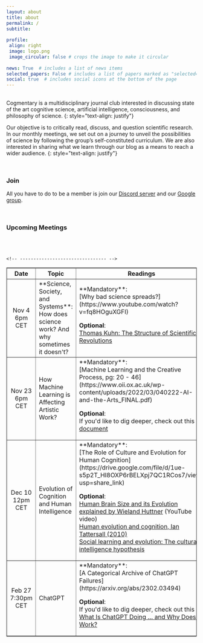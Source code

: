 ```yaml
---
layout: about
title: about
permalink: /
subtitle:
 
profile:
 align: right
 image: logo.png
 image_circular: false # crops the image to make it circular
 
news: True  # includes a list of news items
selected_papers: False # includes a list of papers marked as "selected={true}"
social: true  # includes social icons at the bottom of the page
---
```

<br>
Cogmentary is a multidisciplinary journal club interested in discussing state of the art cognitive science, artificial intelligence, consciousness, and philosophy of science.
{: style="text-align: justify"}
 
Our objective is to critically read, discuss, and question scientific research. In our monthly meetings, we set out on a journey to unveil the possibilities of science by following the group’s self-constituted curriculum. We are also interested in sharing what we learn through our blog as a means to reach a wider audience.
{: style="text-align: justify"}
 
 
<br>
 
### Join
 
All you have to do to be a member is join our [Discord server](https://discord.gg/PgNwmSF38M) and our [Google group](https://groups.google.com/u/3/g/cogmentary).
 
<br>
 
### Upcoming Meetings
 
<br>
<table>
<table border="1">
   <tbody>
       <tr class="alt">
               <th style="width: 20%;">Date      </th>
           <th style="width: 40%;">Topic </th>
           <th style="width: 40%;">Readings   </th>
       </tr>
 
<tr>
<td style='text-align:center'> Nov 4 <br> 6pm CET </td>
<td markdown="span"> **Science, Society, and Systems**: How does science work? And why sometimes it doesn't? </td>
<td markdown="span"> **Mandatory**: <br>
[Why bad science spreads?](https://www.youtube.com/watch?v=fq8HOguXGFI) <br>
 
**Optional**: <br>
[Thomas Kuhn: The Structure of Scientific Revolutions](https://drive.google.com/file/d/17gZ36XscqQXempoLXQAWoy-mgrI16aMU/view?usp=share_link)</td>
 
</tr>
 
<tr>
<td style='text-align:center'> Nov 23 <br> 6pm CET </td>
<td markdown="span"> How Machine Learning is Affecting Artistic Work? </td>
<td markdown="span"> **Mandatory**: <br>
[Machine Learning and the Creative Process, pg: 20 - 46](https://www.oii.ox.ac.uk/wp-content/uploads/2022/03/040222-AI-and-the-Arts_FINAL.pdf)<br>
 
**Optional**: <br>
If you'd like to dig deeper, check out this [document](https://drive.google.com/file/d/17gZ36XscqQXempoLXQAWoy-mgrI16aMU/view?usp=share_link)
</td>

</tr>
 
 
    <!-- -------------------------------- -->


<tr>
<td style='text-align:center'> Dec 10 <br> 12pm CET </td>
<td markdown="span"> Evolution of Cognition and Human Intelligence </td>
<td markdown="span"> **Mandatory**: <br>
[The Role of Culture and Evolution for Human Cognition](https://drive.google.com/file/d/1ue-s5p2T_HI8OXP6rBELXpj7QC1RCos7/view?usp=share_link) <br>
 
**Optional**: <br>
[Human Brain Size and its Evolution explained by Wieland Huttner](https://www.youtube.com/watch?v=tIK-lsN5_CM) (YouTube video)<br>
[Human evolution and cognition, Ian Tattersall (2010)](https://pubmed.ncbi.nlm.nih.gov/20509011/)<br>
[Social learning and evolution: The cultural intelligence hypothesis](https://drive.google.com/file/d/1gkTBynwh_kIAl3rXH16pKZApesB-bFVn/view?usp=share_link)



</td>

<tr>
<td style='text-align:center'> Feb 27 <br> 7:30pm CET </td>
<td markdown="span"> ChatGPT </td>
<td markdown="span"> **Mandatory**: <br>
[A Categorical Archive of ChatGPT Failures](https://arxiv.org/abs/2302.03494)<br>
 
**Optional**: <br>
If you'd like to dig deeper, check out this [What Is ChatGPT Doing … and Why Does It Work?](https://writings.stephenwolfram.com/2023/02/what-is-chatgpt-doing-and-why-does-it-work/)
</td>

</tr> 
 
 
</tr>  
        
  
        
</tbody>
</table>
<br>
<br>
